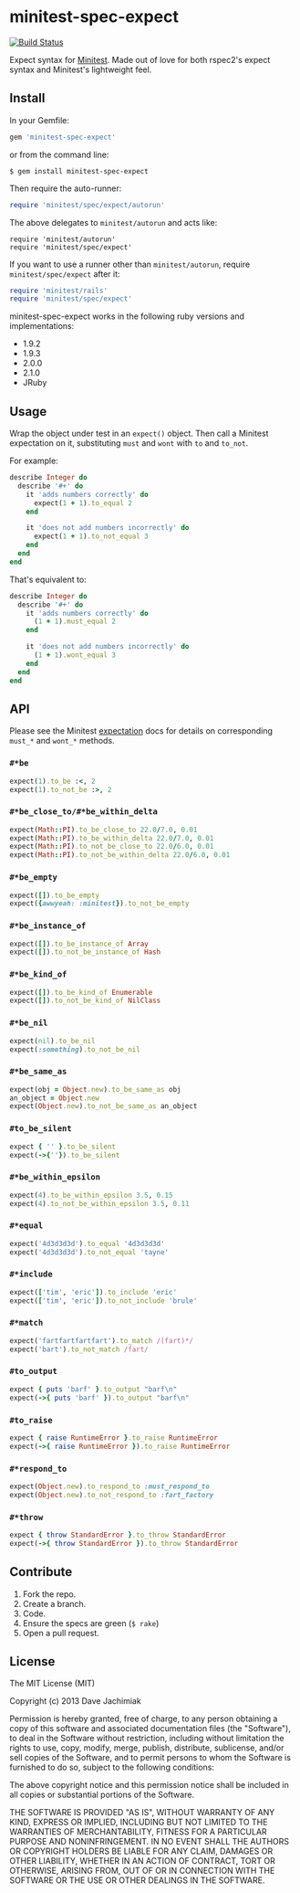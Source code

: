 # minitest-spec-expect

[![Build Status](https://travis-ci.org/davejachimiak/minitest-spec-expect.png?branch=master)](https://travis-ci.org/davejachimiak/minitest-spec-expect)

Expect syntax for [Minitest](http://docs.seattlerb.org/minitest/index.html). Made out of love for
both rspec2's expect syntax and Minitest's lightweight feel.
## Install
In your Gemfile:
```ruby
gem 'minitest-spec-expect'
```
or from the command line:
```
$ gem install minitest-spec-expect
```
Then require the auto-runner:
```ruby
require 'minitest/spec/expect/autorun'
```
The above delegates to `minitest/autorun` and acts like:
```
require 'minitest/autorun'
require 'minitest/spec/expect'
```
If you want to use a runner other than `minitest/autorun`, require `minitest/spec/expect` after it:
```ruby
require 'minitest/rails'
require 'minitest/spec/expect'
```

minitest-spec-expect works in the following ruby versions and implementations:
* 1.9.2
* 1.9.3
* 2.0.0
* 2.1.0
* JRuby

## Usage
Wrap the object under test in an `expect()` object. Then call a Minitest expectation on it,
substituting `must` and `wont` with `to` and `to_not`.

For example:
```ruby
describe Integer do
  describe '#+' do
    it 'adds numbers correctly' do
      expect(1 + 1).to_equal 2
    end

    it 'does not add numbers incorrectly' do
      expect(1 + 1).to_not_equal 3
    end
  end
end
```
That's equivalent to:
```ruby
describe Integer do
  describe '#+' do
    it 'adds numbers correctly' do
      (1 + 1).must_equal 2
    end

    it 'does not add numbers incorrectly' do
      (1 + 1).wont_equal 3
    end
  end
end
```
## API
Please see the Minitest [expectation](http://docs.seattlerb.org/minitest/Minitest/Expectations.html)
docs for details on corresponding `must_*` and `wont_*` methods.
### `#*be`
```ruby
expect(1).to_be :<, 2
expect(1).to_not_be :>, 2
```
### `#*be_close_to/#*be_within_delta`
```ruby
expect(Math::PI).to_be_close_to 22.0/7.0, 0.01
expect(Math::PI).to_be_within_delta 22.0/7.0, 0.01
expect(Math::PI).to_not_be_close_to 22.0/6.0, 0.01
expect(Math::PI).to_not_be_within_delta 22.0/6.0, 0.01
```
### `#*be_empty`
```ruby
expect([]).to_be_empty
expect({awwyeah: :minitest}).to_not_be_empty
```
### `#*be_instance_of`
```ruby
expect([]).to_be_instance_of Array
expect([]).to_not_be_instance_of Hash
```
### `#*be_kind_of`
```ruby
expect([]).to_be_kind_of Enumerable
expect([]).to_not_be_kind_of NilClass
```
### `#*be_nil`
```ruby
expect(nil).to_be_nil
expect(:something).to_not_be_nil
```
### `#*be_same_as`
```ruby
expect(obj = Object.new).to_be_same_as obj
an_object = Object.new
expect(Object.new).to_not_be_same_as an_object
```
### `#to_be_silent`
```ruby
expect { '' }.to_be_silent
expect(->{''}).to_be_silent
```
### `#*be_within_epsilon`
```ruby
expect(4).to_be_within_epsilon 3.5, 0.15
expect(4).to_not_be_within_epsilon 3.5, 0.11
```
### `#*equal`
```ruby
expect('4d3d3d3d').to_equal '4d3d3d3d'
expect('4d3d3d3d').to_not_equal 'tayne'
```
### `#*include`
```ruby
expect(['tim', 'eric']).to_include 'eric'
expect(['tim', 'eric']).to_not_include 'brule'
```
### `#*match`
```ruby
expect('fartfartfartfart').to_match /(fart)*/
expect('bart').to_not_match /fart/
```
### `#to_output`
```ruby
expect { puts 'barf' }.to_output "barf\n"
expect(->{ puts 'barf' }).to_output "barf\n"
```
### `#to_raise`
```ruby
expect { raise RuntimeError }.to_raise RuntimeError
expect(->{ raise RuntimeError }).to_raise RuntimeError
```
### `#*respond_to`
```ruby
expect(Object.new).to_respond_to :must_respond_to
expect(Object.new).to_not_respond_to :fart_factory
```
### `#*throw`
```ruby
expect { throw StandardError }.to_throw StandardError
expect(->{ throw StandardError }).to_throw StandardError
```
## Contribute
1. Fork the repo.
2. Create a branch.
3. Code.
4. Ensure the specs are green (`$ rake`)
5. Open a pull request.

## License
The MIT License (MIT)

Copyright (c) 2013 Dave Jachimiak

Permission is hereby granted, free of charge, to any person obtaining a copy
of this software and associated documentation files (the "Software"), to deal
in the Software without restriction, including without limitation the rights
to use, copy, modify, merge, publish, distribute, sublicense, and/or sell
copies of the Software, and to permit persons to whom the Software is
furnished to do so, subject to the following conditions:

The above copyright notice and this permission notice shall be included in
all copies or substantial portions of the Software.

THE SOFTWARE IS PROVIDED "AS IS", WITHOUT WARRANTY OF ANY KIND, EXPRESS OR
IMPLIED, INCLUDING BUT NOT LIMITED TO THE WARRANTIES OF MERCHANTABILITY,
FITNESS FOR A PARTICULAR PURPOSE AND NONINFRINGEMENT. IN NO EVENT SHALL THE
AUTHORS OR COPYRIGHT HOLDERS BE LIABLE FOR ANY CLAIM, DAMAGES OR OTHER
LIABILITY, WHETHER IN AN ACTION OF CONTRACT, TORT OR OTHERWISE, ARISING FROM,
OUT OF OR IN CONNECTION WITH THE SOFTWARE OR THE USE OR OTHER DEALINGS IN
THE SOFTWARE.
